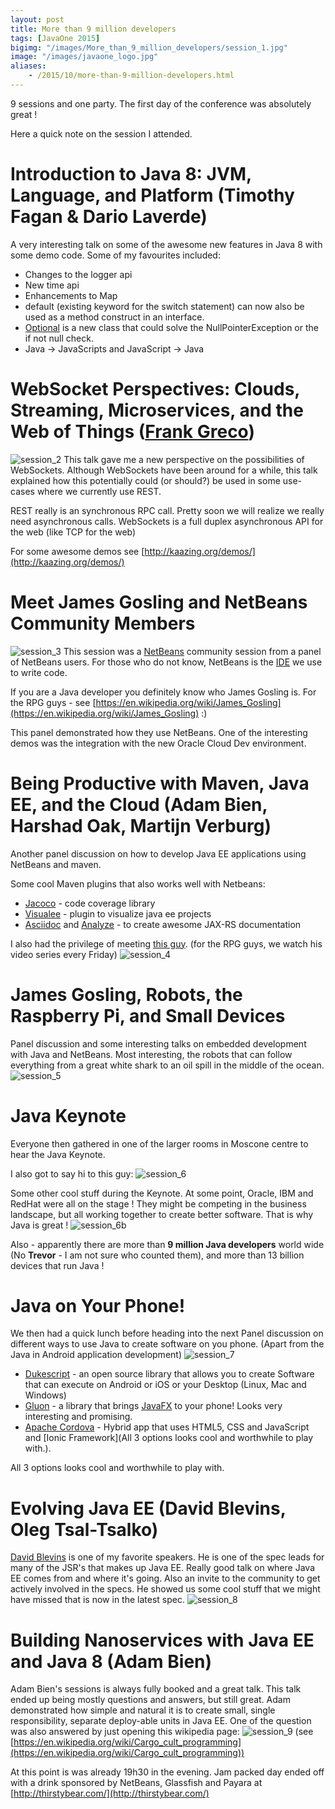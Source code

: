 ```yaml
---
layout: post
title: More than 9 million developers
tags: [JavaOne 2015]
bigimg: "/images/More_than_9_million_developers/session_1.jpg"
image: "/images/javaone_logo.jpg"
aliases:
    - /2015/10/more-than-9-million-developers.html
---
```

9 sessions and one party. The first day of the conference was absolutely great !

Here a quick note on the session I attended.

# Introduction to Java 8: JVM, Language, and Platform (Timothy Fagan & Dario Laverde)
A very interesting talk on some of the awesome new features in Java 8 with some demo code. Some of my favourites included:

* Changes to the logger api
* New time api
* Enhancements to Map
* default (existing keyword for the switch statement) can now also be used as a method construct in an interface.
* [Optional](https://docs.oracle.com/javase/8/docs/api/java/util/Optional.html) is a new class that could solve the NullPointerException or the if not null check.
* Java -> JavaScripts and JavaScript -> Java

# WebSocket Perspectives: Clouds, Streaming, Microservices, and the Web of Things ([Frank Greco](https://www.linkedin.com/in/frankdgreco))
![session_2](/images/More_than_9_million_developers/session_2.jpg)
This talk gave me a new perspective on the possibilities of WebSockets. Although WebSockets have been around for a while, this talk explained how this potentially could (or should?) be used in some use-cases where we currently use REST.

REST really is an synchronous RPC call. Pretty soon we will realize we really need asynchronous calls. WebSockets is a full duplex asynchronous API for the web (like TCP for the web)

For some awesome demos see [http://kaazing.org/demos/](http://kaazing.org/demos/)

# Meet James Gosling and NetBeans Community Members
![session_3](/images/More_than_9_million_developers/session_3.jpg)
This session was a [NetBeans](https://netbeans.org/) community session from a panel of NetBeans users. For those who do not know, NetBeans is the [IDE](https://en.wikipedia.org/wiki/Integrated_development_environment) we use to write code.

If you are a Java developer you definitely know who James Gosling is. For the RPG guys - see [https://en.wikipedia.org/wiki/James_Gosling](https://en.wikipedia.org/wiki/James_Gosling) :)

This panel demonstrated how they use NetBeans. One of the interesting demos was the integration with the new Oracle Cloud Dev environment.

# Being Productive with Maven, Java EE, and the Cloud (Adam Bien, Harshad Oak, Martijn Verburg)
Another panel discussion on how to develop Java EE applications using NetBeans and maven.

Some cool Maven plugins that also works well with Netbeans:

* [Jacoco](http://eclemma.org/jacoco/trunk/doc/maven.html) - code coverage library
* [Visualee](https://github.com/Thomas-S-B/visualee) - plugin to visualize java ee projects
* [Asciidoc](http://www.methods.co.nz/asciidoc/) and [Analyze](https://maven.apache.org/plugins/maven-dependency-plugin/analyze-mojo.html) - to create awesome JAX-RS documentation

I also had the privilege of meeting [this guy](http://blog.adam-bien.com/). (for the RPG guys, we watch his video series every Friday)
![session_4](/images/More_than_9_million_developers/session_4.jpg)

# James Gosling, Robots, the Raspberry Pi, and Small Devices
Panel discussion and some interesting talks on embedded development with Java and NetBeans. Most interesting, the robots that can follow everything from a great white shark to an oil spill in the middle of the ocean.
![session_5](/images/More_than_9_million_developers/session_5.jpg)

# Java Keynote
Everyone then gathered in one of the larger rooms in Moscone centre to hear the Java Keynote.

I also got to say hi to this guy:
![session_6](/images/More_than_9_million_developers/session_6.jpg)

Some other cool stuff during the Keynote. At some point, Oracle, IBM and RedHat were all on the stage ! They might be competing in the business landscape, but all working together to create better software. That is why Java is great !
![session_6b](/images/More_than_9_million_developers/session_6b.jpg)

Also - apparently there are more than **9 million Java developers** world wide (No **Trevor** - I am not sure who counted them), and more than 13 billion devices that run Java !

# Java on Your Phone!
We then had a quick lunch before heading into the next Panel discussion on different ways to use Java to create software on you phone. (Apart from the Java in Android application development)
![session_7](/images/More_than_9_million_developers/session_7.jpg)

* [Dukescript](https://dukescript.com/) - an open source library that allows you to create Software that can execute on Android or iOS or your Desktop (Linux, Mac and Windows)
* [Gluon](http://gluonhq.com/) - a library that brings [JavaFX](http://docs.oracle.com/javase/8/javase-clienttechnologies.htm) to your phone! Looks very interesting and promising.
* [Apache Cordova](https://cordova.apache.org/) - Hybrid app that uses HTML5, CSS and JavaScript and [Ionic Framework](All 3 options looks cool and worthwhile to play with.).

All 3 options looks cool and worthwhile to play with.

# Evolving Java EE (David Blevins, Oleg Tsal-Tsalko)
[David Blevins](https://www.youtube.com/watch?v=H5cO9MAvtzE) is one of my favorite speakers. He is one of the spec leads for many of the JSR's that makes up Java EE. Really good talk on where Java EE comes from and where it's going. Also an invite to the community to get actively involved in the specs. He showed us some cool stuff that we might have missed that is now in the latest spec.
![session_8](/images/More_than_9_million_developers/session_8.jpg)

# Building Nanoservices with Java EE and Java 8 (Adam Bien)
Adam Bien's sessions is always fully booked and a great talk. This talk ended up being mostly questions and answers, but still great. Adam demonstrated how simple and natural it is to create small, single responsibility, separate deploy-able units in Java EE. One of the question was also answered by just opening this wikipedia page:
![session_9](/images/More_than_9_million_developers/session_9.jpg)
(see [https://en.wikipedia.org/wiki/Cargo_cult_programming](https://en.wikipedia.org/wiki/Cargo_cult_programming))

At this point is was already 19h30 in the evening. Jam packed day ended off with a drink sponsored by NetBeans, Glassfish and Payara at [http://thirstybear.com/](http://thirstybear.com/)
